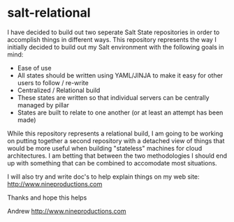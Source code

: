 salt-relational
===============

I have decided to build out two seperate Salt State repositories in order to accomplish things in different ways. This repository represents the way I initially decided to build out my Salt environment with the following goals in mind:
 * Ease of use
  * All states should be written using YAML/JINJA to make it easy for other users to follow / re-write
 * Centralized / Relational build
  * These states are written so that individual servers can be centrally managed by pillar
  * States are built to relate to one another (or at least an attempt has been made)

While this repository represents a relational build, I am going to be working on putting together a second repository with a detached view of things that would be more useful when building "stateless" machines for cloud architectures. I am betting that between the two methodologies I should end up with something that can be combined to accomodate most situations.

I will also try and write doc's to help explain things on my web site: http://www.nineproductions.com

Thanks and hope this helps

Andrew
http://www.nineproductions.com

